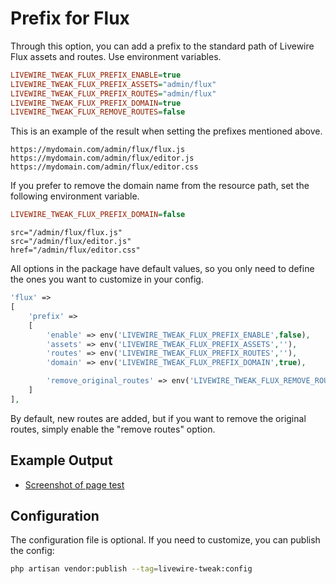 # Prefix for Flux

Through this option, you can add a prefix to the standard path of Livewire Flux assets and routes. Use environment variables.

```ini
LIVEWIRE_TWEAK_FLUX_PREFIX_ENABLE=true
LIVEWIRE_TWEAK_FLUX_PREFIX_ASSETS="admin/flux"
LIVEWIRE_TWEAK_FLUX_PREFIX_ROUTES="admin/flux"
LIVEWIRE_TWEAK_FLUX_PREFIX_DOMAIN=true
LIVEWIRE_TWEAK_FLUX_REMOVE_ROUTES=false
```

This is an example of the result when setting the prefixes mentioned above.

```
https://mydomain.com/admin/flux/flux.js
https://mydomain.com/admin/flux/editor.js
https://mydomain.com/admin/flux/editor.css
```

If you prefer to remove the domain name from the resource path, set the following environment variable.

```ini
LIVEWIRE_TWEAK_FLUX_PREFIX_DOMAIN=false
```

```
src="/admin/flux/flux.js"
src="/admin/flux/editor.js"
href="/admin/flux/editor.css"
```

All options in the package have default values, so you only need to define the ones you want to customize in your config.

```php
'flux' =>
[
    'prefix' =>
    [
        'enable' => env('LIVEWIRE_TWEAK_FLUX_PREFIX_ENABLE',false),
        'assets' => env('LIVEWIRE_TWEAK_FLUX_PREFIX_ASSETS',''),
        'routes' => env('LIVEWIRE_TWEAK_FLUX_PREFIX_ROUTES',''),
        'domain' => env('LIVEWIRE_TWEAK_FLUX_PREFIX_DOMAIN',true),

        'remove_original_routes' => env('LIVEWIRE_TWEAK_FLUX_REMOVE_ROUTES',false),
    ]
],
```

By default, new routes are added, but if you want to remove the original routes, simply enable the "remove routes" option.

## Example Output

- [Screenshot of page test](../images/flux-result.jpg)  

## Configuration

The configuration file is optional. If you need to customize, you can publish the config:

```bash
php artisan vendor:publish --tag=livewire-tweak:config
```